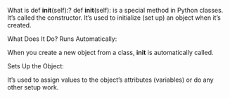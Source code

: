 What is def __init__(self):?
def __init__(self): is a special method in Python classes. It’s called the constructor. It’s used to initialize (set up) an object when it’s created.

What Does It Do?
Runs Automatically:

When you create a new object from a class, __init__ is automatically called.

Sets Up the Object:

It’s used to assign values to the object’s attributes (variables) or do any other setup work.